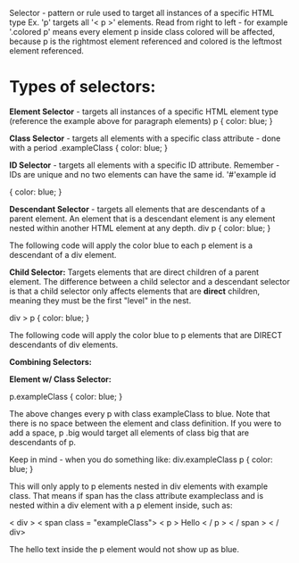 
Selector - pattern or rule used to target all instances of a specific HTML type
Ex. 'p' targets all '< p >' elements.
Read from right to left - for example '.colored p' means every element p inside class colored will be affected, because p is the rightmost element referenced and colored is the leftmost element referenced.

<h1> Types of selectors: </h1>

**Element Selector** - targets all instances of a specific HTML element type (reference the example above for paragraph elements)
p {
	color: blue;
}

**Class Selector** - targets all elements with a specific class attribute - done with a period
.exampleClass {
	color: blue;
}

**ID Selector** - targets all elements with a specific ID attribute. Remember - IDs are unique and no two elements can have the same id.
'#'example id
<!-- ignore the quotation marks, they're there to duck the obsidian formatting -->
{
	color: blue;
}

**Descendant Selector** - targets all elements that are descendants of a parent element. 
An element that is a descendant element is any element nested within another HTML element at any depth.
div p {
	color: blue;
}

The following code will apply the color blue to each p element is a descendant of a div element.

**Child Selector:**
Targets elements that are direct children of a parent element. The difference between a child selector and a descendant selector is that a child selector only affects elements that are **direct** children, meaning they must be the first "level" in the nest.

div > p {
	color: blue;
}

The following code will apply the color blue to p elements that are DIRECT descendants of div elements.


**Combining Selectors:**

**Element w/ Class Selector:**

p.exampleClass {
	color: blue;
}

The above changes every p with class exampleClass to blue. Note that there is no space between the element and class definition. If you were to add a space, p .big would target all elements of class big that are descendants of p.

Keep in mind - when you do something like:
div.exampleClass p
{
	color: blue;
}

This will only apply to p elements nested in div elements with example class. That means if span has the class attribute exampleclass and is nested within a div element with a p element inside, such as:

< div >
	< span class = "exampleClass">
			< p > Hello < / p >
	< / span >
< / div>

The hello text inside the p element would not show up as blue.